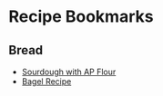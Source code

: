 # Recipe Bookmarks

## Bread

- [Sourdough with AP Flour](https://www.theclevercarrot.com/2020/04/artisan-sourdough-with-all-purpose-flour/)
- [Bagel Recipe](https://www.sophisticatedgourmet.com/2009/10/new-york-style-bagel-recipe/)

